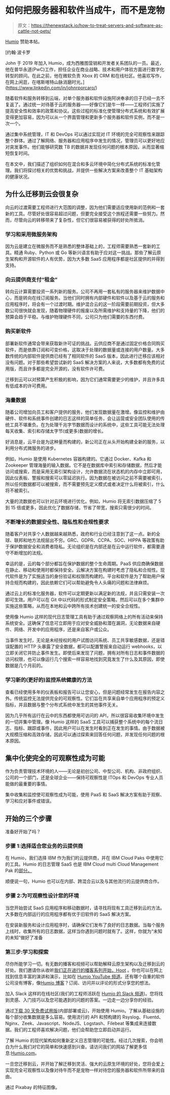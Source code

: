 # 如何把服务器和软件当成牛，而不是宠物

> 原文：<https://thenewstack.io/how-to-treat-servers-and-software-as-cattle-not-pets/>

[Humio](https://www.humio.com/) 赞助本帖。

 [约翰·波卡罗

John 于 2019 年加入 Humio，成为西雅图营销和开发者关系团队的一员。最近，他在普华永道(PwC)工作，担任企业在商业战略、技术和用户体验方面进行数字化转型的顾问。在此之前，他在微软负责 Xbox 的 CRM 和在线社区。他喜欢写作，在网上闲逛，在喀斯喀特山脉消磨时光。](https://www.linkedin.com/in/johnrporcaro/) 

随着软件和服务转移到云端，对单个服务器和软件设施阿谀奉承的日子已经一去不复返了。通过统一对待基于云的服务器——好像它们是牛一样——工程师们实施了提高安全性和效率的政策和协议。这些过程的标准化使管理分布式系统和有效扩展变得更加容易，因为可以从一个界面管理和更新多个服务器和软件实例，而不是一次一个。

通过集中系统管理，IT 和 DevOps 可以通过实现对 IT 环境的完全可观察性来跟踪整个群体。通过了解网络、服务器和应用程序中发生的情况，管理员可以更好地应对突发事件。他们能够研究数 TB 的数据并发现任何问题的根本原因，从而显著缩短恢复时间。

在本文中，我们描述了组织如何在混合和多云环境中简化分布式系统的标准化管理。我们将探讨相关的优势和挑战，并提供一些解决方案来改善整个 IT 基础架构的健康状况。

## 为什么迁移到云会很复杂

向云的过渡需要工程师进行大范围的调整，因为他们需要适应使用新的范例和一套新的工具。尽管好处很容易超过问题，但要完全接受这个旅程还需要一些努力。然而，尽管向云的转移带来了复杂性，但它们很容易被获得的好处所抵消。

### 学习和采用微服务架构

因为云是建立在微服务而不是熟悉的整体基础上的，工程师需要熟悉一套新的工具。精通 Ruby、Python 或 Go 等新兴语言有助于应对这一挑战。那些了解云原生架构和开源软件的人有优势，因为大多数 SaaS 应用程序都是社区提供的并得到支持。

### 向云提供商支付“租金”

转向云计算需要投资一系列新的服务。公司不再用一套私有的服务器来维护数据中心，而是转向在线订阅服务。当他们同时拥有内部硬件和软件以及基于云的服务和应用程序时，将会有一个过渡时期。维护混合云的这一阶段需要前期投资，但大多数公司很快就会发现，随着物理硬件的报废以及所需维护和支持量的下降，他们的预算会趋于平稳。与维护物理硬件不同，公司只为他们需要的东西付费。

### 购买新软件

部署新软件通常会带来获取新许可证的挑战。云供应商不是通过固定价格合同购买软件，而是依靠订阅和可变价格，这取决于处理的数据量或连接的用户数量。大多数传统的内部软件提供商已经有了相同软件的 SaaS 版本，因此进行迁移应该相对没有问题。对于那些希望尝试新的 SaaS 解决方案的人来说，大多数都有免费的试用版，而且许多都是完全开源的，没有软件许可费。

迁移到云可以对预算产生积极的影响，因为它们通常需要更少的维护，并且许多具有低成本的许可费用。

### 海量数据

随着公司增加向员工和客户提供的服务，他们发现数据量在激增。像监控和维护由硬件、软件和系统事件创建的日志这样的简单任务，会让运营或安全团队使用的传统工具不堪重负。在为处理千兆字节数据而设计的系统中，这些工具可能无法处理每天收集、索引和存储太字节(或更多)数据的增长。

好消息是，云平台是为这种量而构建的，新公司正在从头开始构建全新的服务，以利用分布式微服务的进步。

例如，Humio 是使用 Kubernetes 容器构建的。它通过 Docker、Kafka 和 Zookeeper 管理海量的输入数据。它不是在数据库中索引和存储数据，然后才能访问或搜索，而是采用无索引架构设计，允许数据流在状态机的内存中立即可用，因此仪表板、警报和搜索可以零延迟执行。因为数据在被访问之前不需要被索引，所以任何数据都可以被搜索，而不需要预先定义模式或者决定什么将被索引，什么将不被索引。

大量的流数据也可以针对云环境进行优化。例如，Humio 将无索引数据压缩了 5 到 15 倍或更多，因此优化了数据存储，节省了带宽，搜索只需很少的时间。

### 不断增长的数据安全性、隐私性和合规性要求

随着客户对共享个人数据越来越熟悉，政府和行业已经注意到了这一点。新的全球、联邦和地方法规层出不穷。GRC、GDPR、CCPA、SOC、HIPPA 等政策有助于保护数据安全和消费者隐私。无论组织是在内部还是在云中运行软件，都需要遵守不断增加的法规。

幸运的是，云的每个部分都旨在保护数据的整个生命周期。PaaS 供应商确保数据在静止、移动和使用时都保持安全。云解决方案在构建时考虑了隐私和合规性。现代软件是为了实施适当的身份验证和权限而构建的。平台和软件是为了帮助用户保持合规而构建的，因此依赖它们可以帮助避免令人头痛的问题和法律麻烦。

通过云上的标准化服务器，软件可以定期更新以满足新的法规，并且只需安装一次即可生效。用户可以在 Git 中以代码的形式制定安全策略，然后可以在多个集群中实施这些策略，从而在本地和云中跨所有技术创建统一的安全合规性。

使用像 Humio 这样的现代日志管理工具有助于通过观察网络上的所有活动来保持系统安全。这确保了信息可立即用于应对安全威胁和潜在漏洞，无论数据来自硬件、网络、开发中的应用程序，还是来自客户或公众。

当事件发生时，无论是未经授权的用户试图访问系统、员工共享敏感数据，还是错误配置的 HTTP 头暴露了安全数据，都可以配置警报来自动运行 webhooks，以立即关闭它并防止事件发生。即使后来发现了问题，拥有对所有日志和事件数据的访问权限，也可以像运行几个搜索一样容易地找到究竟发生了什么及其原因，即使数据是几个月前的。

### 学习新的(更好的)监控系统健康的方法

查看已经使用多年的仪表板和报告可以让您安心，但是问题经常发生在报告内容之外。传统监控无法提供完全的可观察性。它们旨在共享来自单个应用程序的预定义指标，并且数据与整个分布式系统中发生的其他事件无关。

因为几乎所有运行在云中的东西都使用可访问的 API，所以很容易收集环境中发生的一切并集中管理。像 Humio 这样的 SaaS 工具可以捕获整个系统中的每个流日志、指标、跟踪或事件，因此用户可以在发生时看到正在发生的事情。由于数据被大规模压缩和高效存储，因此可以通过探索来回答任何问题，并发现任何问题的根本原因。

## 集中化使完全的可观察性成为可能

作为负责管理技术环境的人——无论是初创公司、中型公司、机构、非政府组织、公司的一个部门，还是全球企业——保持可观察性是 ITOps 和 DevOps 专业人员能做的最重要的事情。

集中收集和监控使可观察性成为可能，使用 PaaS 和 SaaS 解决方案有助于观察、学习和应对事件或错误。

## 开始的三个步骤

准备好开始了吗？

### 步骤 1:选择适合您业务的云提供商

在 Humio，我们选择 IBM 作为我们的云提供商，并在 IBM Cloud Paks 中使用它的工具。Humio 的日志管理 SaaS 也是 IBM Cloud multi Cloud Management Pak 的[部分。](https://www.humio.com/ibm-humio)

顺便说一句，Humio 也可以在内部、跨混合云以及与其他流行的云提供商合作。

### 步骤 2:为可观察性设计您的环境

当您开始尝试 SaaS 应用程序和移动数据时，请寻找将现有工具迁移到云的方法。大多数在内部运行的应用程序都有优于旧软件的 SaaS 解决方案。

在安装新服务和设计应用程序时，请确保它们发布了良好的日志数据。当每个服务上线时，收集所有的日志数据，这样当你遇到问题时就有了。这样，你就为“未知的未知”做好了准备

### 第三步:学习和探索

尽你所能学习一切。有无数的播客和视频可以帮助解释云原生架构以及迁移到云的好处。我们邀请你从收听[我们正在进行的播客系列开始，Hoot](https://www.humio.com/whats-new/podcasts) 。你也可以在网上找到信息丰富的演讲和演示，比如在 [Humio YouTube 频道](https://www.youtube.com/channel/UCjmEGReV0VCHpeS8tFgOvPQ)。还有哪个自重的软件公司没有博客，像[Humio 博客](https://www.humio.com/whats-new/blog)？订阅、访问并以评论的形式分享您的想法。

加入 Slack 这样的在线社区(我们的工程师活跃在 [Humio 的 Slack 频道](https://community.humio.com/))。您将找到灵感、入门技巧以及您可能遇到的问题的答案。一边走一边分享你的经验。

通过[下载 30 天免费试用版](https://www.humio.com/getting-started)(内部部署或云)，开始使用 Humio。了解从基础设施的每个部分收集数据是多么容易。使用流行的 API 和预构建的 Rsyslog、Fluentd、Nginx、Zeek、Javascript、NodeJS、Logstash、Filebeat 等集成来连接数据。我们的工程师喜欢解决问题，他们会帮助您立即启动并运行。

了解 Humio 的现代架构如何重新定义日志管理的可能性。经过几次搜索，你会明白为什么我们对它的简单和快速感到兴奋。请访问我们的网站了解更多信息:[Humio.com](https://humio.com)。

一旦您迁移到云，并开始了解迁移到灵活、强大的云原生环境的好处，您将会爱上实现完全可观察性以及像对待牛而不是宠物一样对待您的服务器和软件所带来的自由。

通过 Pixabay 的特征图像。

<svg xmlns:xlink="http://www.w3.org/1999/xlink" viewBox="0 0 68 31" version="1.1"><title>Group</title> <desc>Created with Sketch.</desc></svg>